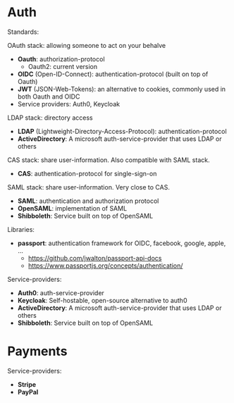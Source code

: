 # Auth

Standards:

OAuth stack: allowing someone to act on your behalve
- **Oauth**: authorization-protocol
  - Oauth2: current version
- **OIDC** (Open-ID-Connect): authentication-protocol (built on top of Oauth)
- **JWT** (JSON-Web-Tokens): an alternative to cookies, commonly used in both Oauth and OIDC
- Service providers: Auth0, Keycloak

LDAP stack: directory access
- **LDAP** (Lightweight-Directory-Access-Protocol): authentication-protocol
- **ActiveDirectory**: A microsoft auth-service-provider that uses LDAP or others

CAS stack: share user-information. Also compatible with SAML stack.
- **CAS**: authentication-protocol for single-sign-on

SAML stack: share user-information. Very close to CAS.
- **SAML**: authentication and authorization protocol
- **OpenSAML**: implementation of SAML
- **Shibboleth**: Service built on top of OpenSAML



Libraries:
- **passport**: authentication framework for OIDC, facebook, google, apple, ...
  - https://github.com/jwalton/passport-api-docs
  - https://www.passportjs.org/concepts/authentication/


Service-providers:
- **Auth0**: auth-service-provider
- **Keycloak**: Self-hostable, open-source alternative to auth0
- **ActiveDirectory**: A microsoft auth-service-provider that uses LDAP or others
- **Shibboleth**: Service built on top of OpenSAML



# Payments

Service-providers:
- **Stripe**
- **PayPal**
